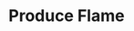 ---
title: "Produce Flame"

spell:
  schools:
    - name:        "Evocation"
      subschools:  []
      descriptors: ["Fire"]
  classes:
    - name:  "Druid"
      abbr:  "Drd"
      level: 1
  domains:
    - name:  "Fire"
      abbr:  "Fire"
      level: 2
  components:         [V, S]
  castingTime:        "1 standard action"
  range:              "0 ft."
  effect:             "Flame in your palm"
  duration:           "1 min./level"
  dismissable:        true
  savingThrow:        "None"
  spellResistance:    "Yes"
  description:        |
    Flames as bright as a torch appear in your open hand. The flames harm neither you nor your equipment.

    In addition to providing illumination, the flames can be hurled or used to touch enemies. You can strike an opponent with a melee touch attack, dealing fire damage equal to {% die_roll 1 6 0 %} +1 point per caster level (maximum +5). Alternatively, you can hurl the flames up to 120 feet as a thrown weapon. When doing so, you attack with a ranged touch attack (with no range penalty) and deal the same damage as with the melee attack. No sooner do you hurl the flames than a new set appears in your hand. Each attack you make reduces the remaining duration by 1 minute. If an attack reduces the remaining duration to 0 minutes or less, the spell ends after the attack resolves.

    This spell does not function underwater.
---